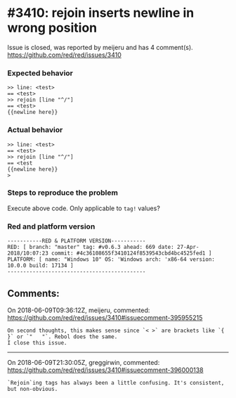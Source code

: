 
#3410: rejoin inserts newline in wrong position
================================================================================
Issue is closed, was reported by meijeru and has 4 comment(s).
<https://github.com/red/red/issues/3410>

### Expected behavior
```
>> line: <test>
== <test>
>> rejoin [line "^/"]
== <test>
{{newline here}}
```

### Actual behavior
```
>> line: <test>
== <test>
>> rejoin [line "^/"]
== <test 
{{newline here}}
>
```

### Steps to reproduce the problem

Execute above code. Only applicable to `tag!` values?
### Red and platform version
```
-----------RED & PLATFORM VERSION----------- 
RED: [ branch: "master" tag: #v0.6.3 ahead: 669 date: 27-Apr-2018/10:07:23 commit: #4c36108655f3410124f8539543cbd4bc4525fed1 ]
PLATFORM: [ name: "Windows 10" OS: 'Windows arch: 'x86-64 version: 10.0.0 build: 17134 ]
--------------------------------------------
```


Comments:
--------------------------------------------------------------------------------

On 2018-06-09T09:36:12Z, meijeru, commented:
<https://github.com/red/red/issues/3410#issuecomment-395955215>

    On second thoughts, this makes sense since `< >` are brackets like `{  }` or `"   "`. Rebol does the same.
    I close this issue.

--------------------------------------------------------------------------------

On 2018-06-09T21:30:05Z, greggirwin, commented:
<https://github.com/red/red/issues/3410#issuecomment-396000138>

    `Rejoin`ing tags has always been a little confusing. It's consistent, but non-obvious.

